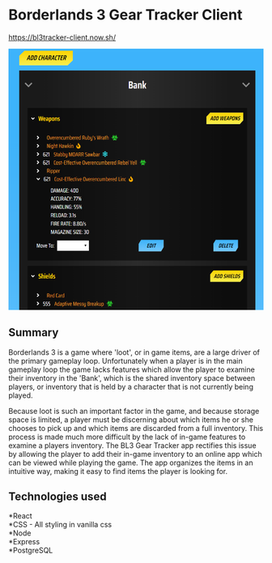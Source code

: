 # Borderlands 3 Gear Tracker Client

https://bl3tracker-client.now.sh/

![alt text](/src/images/ScreenShot.png)

## Summary

Borderlands 3 is a game where 'loot', or in game items, are a large driver of the primary gameplay loop.
Unfortunately when a player is in the main gameplay loop the game lacks features which allow the player
to examine their inventory in the 'Bank', which is the shared inventory space between players, or inventory
that is held by a character that is not currently being played.

Because loot is such an important factor in the game, and because storage space is limited, a player must
be discerning about which items he or she chooses to pick up and which items are discarded from a full
inventory. This process is made much more difficult by the lack of in-game features to examine a players
inventory. The BL3 Gear Tracker app rectifies this issue by allowing the player to add their in-game inventory
to an online app which can be viewed while playing the game. The app organizes the items in an intuitive way,
making it easy to find items the player is looking for.

## Technologies used

*React  
*CSS - All styling in vanilla css  
*Node  
*Express  
\*PostgreSQL
